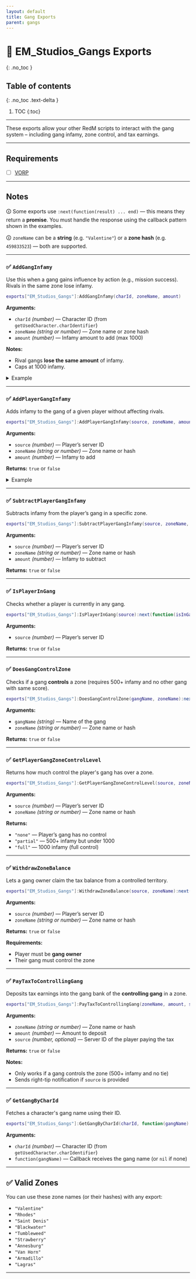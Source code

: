 ```yaml
---
layout: default
title: Gang Exports
parent: gangs
---
```



# 📘 EM_Studios_Gangs Exports
{: .no_toc }

## Table of contents
{: .no_toc .text-delta }

1. TOC
{:toc}

---

These exports allow your other RedM scripts to interact with the gang system – including gang infamy, zone control, and tax earnings.

---

## Requirements

- [ ] [VORP](https://github.com/VORPCORE/vorp_core-lua)

---

## Notes

🛈 Some exports use `:next(function(result) ... end)` — this means they return a **promise**. You must handle the response using the callback pattern shown in the examples.

🛈 `zoneName` can be a **string** (e.g. `"Valentine"`) or a **zone hash** (e.g. `459833523`) — both are supported.

---

### ✅ `AddGangInfamy`

Use this when a gang gains influence by action (e.g., mission success). Rivals in the same zone lose infamy.

```lua
exports["EM_Studios_Gangs"]:AddGangInfamy(charId, zoneName, amount)
```

**Arguments:**
- `charId` *(number)* — Character ID (from `getUsedCharacter.charIdentifier`)
- `zoneName` *(string or number)* — Zone name or zone hash
- `amount` *(number)* — Infamy amount to add (max 1000)

**Notes:**
- Rival gangs **lose the same amount** of infamy.
- Caps at 1000 infamy.

<details>
<summary>Example</summary>

```lua
exports["EM_Studios_Gangs"]:AddGangInfamy(12345, "Valentine", 50)
```
</details>

---

### ✅ `AddPlayerGangInfamy`

Adds infamy to the gang of a given player without affecting rivals.

```lua
exports["EM_Studios_Gangs"]:AddPlayerGangInfamy(source, zoneName, amount):next(function(success) ... end)
```

**Arguments:**
- `source` *(number)* — Player’s server ID
- `zoneName` *(string or number)* — Zone name or hash
- `amount` *(number)* — Infamy to add

**Returns:** `true` or `false`

<details>
<summary>Example</summary>

```lua
exports["EM_Studios_Gangs"]:AddPlayerGangInfamy(source, "Rhodes", 25):next(function(success)
    if success then
        print("Infamy granted!")
    end
end)
```
</details>

---

### ✅ `SubtractPlayerGangInfamy`

Subtracts infamy from the player’s gang in a specific zone.

```lua
exports["EM_Studios_Gangs"]:SubtractPlayerGangInfamy(source, zoneName, amount):next(function(success) ... end)
```

**Arguments:**
- `source` *(number)* — Player’s server ID
- `zoneName` *(string or number)* — Zone name or hash
- `amount` *(number)* — Infamy to subtract

**Returns:** `true` or `false`

---

### ✅ `IsPlayerInGang`

Checks whether a player is currently in any gang.

```lua
exports["EM_Studios_Gangs"]:IsPlayerInGang(source):next(function(isInGang) ... end)
```

**Arguments:**
- `source` *(number)* — Player’s server ID

**Returns:** `true` or `false`

---

### ✅ `DoesGangControlZone`

Checks if a gang **controls** a zone (requires 500+ infamy and no other gang with same score).

```lua
exports["EM_Studios_Gangs"]:DoesGangControlZone(gangName, zoneName):next(function(result) ... end)
```

**Arguments:**
- `gangName` *(string)* — Name of the gang
- `zoneName` *(string or number)* — Zone name or hash

**Returns:** `true` or `false`

---

### ✅ `GetPlayerGangZoneControlLevel`

Returns how much control the player's gang has over a zone.

```lua
exports["EM_Studios_Gangs"]:GetPlayerGangZoneControlLevel(source, zoneName):next(function(level) ... end)
```

**Arguments:**
- `source` *(number)* — Player’s server ID
- `zoneName` *(string or number)* — Zone name or hash

**Returns:**
- `"none"` — Player’s gang has no control
- `"partial"` — 500+ infamy but under 1000
- `"full"` — 1000 infamy (full control)

---

### ✅ `WithdrawZoneBalance`

Lets a gang owner claim the tax balance from a controlled territory.

```lua
exports["EM_Studios_Gangs"]:WithdrawZoneBalance(source, zoneName):next(function(success) ... end)
```

**Arguments:**
- `source` *(number)* — Player’s server ID
- `zoneName` *(string or number)* — Zone name or hash

**Returns:** `true` or `false`

**Requirements:**
- Player must be **gang owner**
- Their gang must control the zone

---

### ✅ `PayTaxToControllingGang`

Deposits tax earnings into the gang bank of the **controlling gang** in a zone.

```lua
exports["EM_Studios_Gangs"]:PayTaxToControllingGang(zoneName, amount, source):next(function(success) ... end)
```

**Arguments:**
- `zoneName` *(string or number)* — Zone name or hash
- `amount` *(number)* — Amount to deposit
- `source` *(number, optional)* — Server ID of the player paying the tax

**Returns:** `true` or `false`

**Notes:**
- Only works if a gang controls the zone (500+ infamy and no tie)
- Sends right-tip notification if `source` is provided

---

### ✅ `GetGangByCharId`

Fetches a character's gang name using their ID.

```lua
exports["EM_Studios_Gangs"]:GetGangByCharId(charId, function(gangName) ... end)
```

**Arguments:**
- `charId` *(number)* — Character ID (from `getUsedCharacter.charIdentifier`)
- `function(gangName)` — Callback receives the gang name (or `nil` if none)

---

## ✅ Valid Zones

You can use these zone names (or their hashes) with any export:

- `"Valentine"`
- `"Rhodes"`
- `"Saint Denis"`
- `"Blackwater"`
- `"Tumbleweed"`
- `"Strawberry"`
- `"Annesburg"`
- `"Van Horn"`
- `"Armadillo"`
- `"Lagras"`

---
